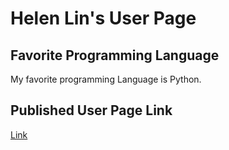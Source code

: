 # Helen Lin's User Page

## Favorite Programming Language
My favorite programming Language is Python. 

## Published User Page Link
[Link](https://miyuki-l.github.io/Github-User-Page/)